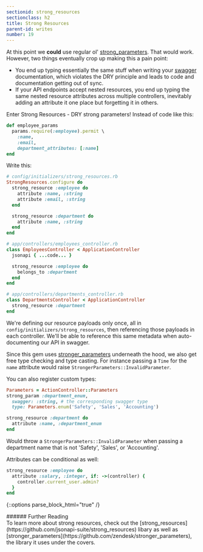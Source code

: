 ```yaml
---
sectionid: strong_resources
sectionclass: h2
title: Strong Resources
parent-id: writes
number: 19
---
```


At this point we **could** use regular ol' [strong_parameters](https://github.com/rails/strong_parameters). That would work. However, two things eventually crop up making this a pain point:

* You end up typing essentially the same stuff when writing your
  [swagger](http://swagger.io) documentation, which violates the DRY
principle and leads to code and documentation getting out of sync.
* If your API endpoints accept nested resources, you end up typing the
  same nested resource attributes across multiple controllers,
inevitably adding an attribute it one place but forgetting it in others.

Enter Strong Resources - DRY strong parameters! Instead of code like
this:

```ruby
def employee_params
  params.require(:employee).permit \
    :name,
    :email,
    department_attributes: [:name]
end
```

Write this:

```ruby
# config/initializers/strong_resources.rb
StrongResources.configure do
  strong_resource :employee do
    attribute :name, :string
    attribute :email, :string
  end

  strong_resource :department do
    attribute :name, :string
  end
end

# app/controllers/employees_controller.rb
class EmployeesController < ApplicationController
  jsonapi { ...code... }

  strong_resource :employee do
    belongs_to :department
  end
end

# app/controllers/departments_controller.rb
class DepartmentsController < ApplicationController
  strong_resource :department
end
```

We're defining our resource payloads only once, all in
`config/initializers/strong_resources`, then referencing those payloads
in each controller. We'll be able to reference this same metadata when
auto-documenting our API in swagger.

Since this gem uses [stronger_parameters](https://github.com/zendesk/stronger_parameters) underneath the hood, we also get free type checking and type casting. For instance passing a `Time` for the `name` attribute would raise `StrongerParameters::InvalidParameter`.

You can also register custom types:

```ruby
Parameters = ActionController::Parameters
strong_param :department_enum,
  swagger: :string, # the corresponding swagger type
  type: Parameters.enum('Safety', 'Sales', 'Accounting')

strong_resource :department do
  attribute :name, :department_enum
end
```

Would throw a `StrongerParameters::InvalidParameter` when passing a
department name that is not 'Safety', 'Sales', or 'Accounting'.

Attributes can be conditional as well:

```ruby
strong_resource :employee do
  attribute :salary, :integer, if: ->(controller) {
    controller.current_user.admin?
  }
end
```

{::options parse_block_html="true" /}
<div class='note info'>
###### Further Reading
  <div class='note-content'>
  To learn more about strong resources, check out the
  [strong_resources](https://github.com/jsonapi-suite/strong_resources)
  libary as well as [stronger_parameters](https://github.com/zendesk/stronger_parameters), the library it uses under the covers.
  </div>
</div>
<div style="height: 7rem" />
